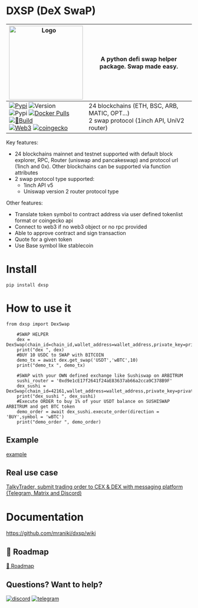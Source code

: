 # DXSP (DeX SwaP)


|<img width="200" alt="Logo" src="https://user-images.githubusercontent.com/8766259/231213427-63ea2752-13d5-4993-aee2-90671b57fc6e.png">  | A python defi swap helper package. Swap made easy. |
| ------------- | ------------- |
|[![Pypi](https://badgen.net/badge/icon/dxsp?icon=pypi&label)](https://pypi.org/project/dxsp/) ![Version](https://img.shields.io/pypi/v/dxsp)<br>![Pypi](https://img.shields.io/pypi/dm/dxsp) [![Docker Pulls](https://badgen.net/docker/pulls/mraniki/dxsp)](https://hub.docker.com/r/mraniki/dxsp)<br>[![🐍Build](https://github.com/mraniki/dxsp/actions/workflows/%F0%9F%90%8Dbuild.yml/badge.svg)](https://github.com/mraniki/dxsp/actions/workflows/%F0%9F%90%8Dbuild.yml)<br>[![Web3](https://badgen.net/badge/icon/web3/black?icon=libraries&label)](https://github.com/ethereum/web3.py) [![coingecko](https://badgen.net/badge/icon/coingecko/black?icon=libraries&label)](https://github.com/coingecko)|24 blockchains (ETH, BSC, ARB, MATIC, OPT...)<br>2 swap protocol (1inch API, UniV2 router)



Key features:

- 24 blockchains mainnet and testnet supported with default block explorer, RPC, Router (uniswap and pancakeswap) and protocol url (1inch and 0x). Other blockchains can be supported via function attributes
- 2 swap protocol type supported:
	- 1inch API v5
	- Uniswap version 2 router protocol type

Other features:
- Translate token symbol to contract address via user defined tokenlist format or coingecko api 
- Connect to web3  if no web3 object or no rpc provided
- Able to approve contract and sign transaction
- Quote for a given token
- Use Base symbol like stablecoin



# Install
`pip install dxsp`

# How to use it
```
from dxsp import DexSwap

	#SWAP HELPER
	dex = DexSwap(chain_id=chain_id,wallet_address=wallet_address,private_key=private_key,block_explorer_api=block_explorer_api)
	print("dex ", dex)
	#BUY 10 USDC to SWAP with BITCOIN
	demo_tx = await dex.get_swap('USDT','wBTC',10)
	print("demo_tx ", demo_tx)

	#SWAP with your OWN defined exchange like Sushiswap on ARBITRUM 
	sushi_router = '0xd9e1cE17f2641f24aE83637ab66a2cca9C378B9F'
	dex_sushi = DexSwap(chain_id=42161,wallet_address=wallet_address,private_key=private_key,block_explorer_api=block_explorer_api,dex_exchange=sushi_router,base_trading_symbol='USDT')
	print("dex_sushi ", dex_sushi)
	#Execute ORDER to buy 1% of your USDT balance on SUSHISWAP ARBITRUM and get BTC token
	demo_order = await dex_sushi.execute_order(direction = 'BUY',symbol = 'wBTC')
	print("demo_order ", demo_order)
```
## Example
[example](https://github.com/mraniki/dxsp/blob/main/examples/example.py)

## Real use case
[TalkyTrader, submit trading order to CEX & DEX with messaging platform (Telegram, Matrix and Discord)](https://github.com/mraniki/tt)


# Documentation
https://github.com/mraniki/dxsp/wiki

## 🚧 Roadmap

[🚧 Roadmap](https://github.com/mraniki/dxsp/milestones)

## Questions? Want to help? 
[![discord](https://badgen.net/badge/icon/discord/purple?icon=discord&label)](https://discord.gg/vegJQGrRRa)
[![telegram](https://badgen.net/badge/icon/telegram?icon=telegram&label)](https://t.me/TTTalkyTraderChat/1)
